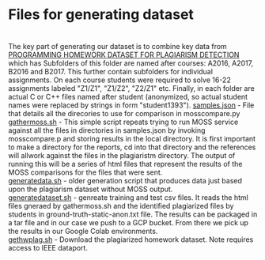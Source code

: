 # Files for generating dataset
#
The key part of generating our dataset is to combine  key data from
[PROGRAMMING HOMEWORK DATASET FOR PLAGIARISM DETECTION](https://dx.doi.org/10.21227/71fw-ss32) which has
Subfolders of this folder are named after courses: A2016, A2017, B2016 and B2017. This further contain subfolders
for individual assignments. On each course students were required to solve 16-22 assignments labeled 
"Z1/Z1", "Z1/Z2", "Z2/Z1" etc. Finally, in each folder are actual C or C++ files named after student (anonymized, 
so actual student names were replaced by strings in form "student1393").
[samples.json](./samples.json) - File that details all the direcories to use for comparison in mosscompare.py <br>
[gathermoss.sh](./gathermoss.sh) - This simple script repeats trying to run MOSS service against all the files in directories in samples.json by invoking mosscompare.p and storing results in the local directory. It is first important to make a directory for the reports, cd into that directory and the references will allwork against the files in the plagiaristm directory. The output of running this will be a series of html files that represent the results of the MOSS comparisons for the files that were sent.<br>
[generatedata.sh](./generatedata.sh) - older generation script that produces data just based upon the plagiarism dataset without MOSS output.<br>
[generatedataset.sh](./generatedataset.sh) - genreate training and test csv files. It reads the html files gneraed by gathermoss.sh and the identified plagiarized files by students in ground-truth-static-anon.txt file. The results can be packaged in a tar file and in our case we push to a GCP bucket. From there we pick up the results in our Google Colab environments.<br>
[gethwplag.sh](./gethwplag.sh) - Download the plagiarized homework dataset. Note requires access to IEEE dataport. <br>

